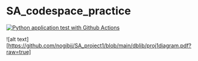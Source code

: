 # SA_codespace_practice

[![Python application test with Github Actions](https://github.com/nogibjj/SA_codespace_practice/actions/workflows/main.yml/badge.svg)](https://github.com/nogibjj/SA_codespace_practice/actions/workflows/main.yml)

![alt text][https://github.com/nogibjj/SA_project1/blob/main/dblib/proj1diagram.pdf?raw=true]
